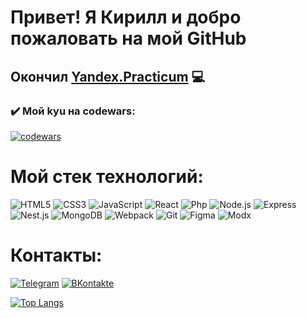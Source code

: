 # Привет! Я Кирилл и добро пожаловать на мой GitHub
## Окончил [Yandex.Practicum](https://practicum.yandex.ru/web/) :computer:

### :heavy_check_mark: Мой kyu на codewars:
[![codewars](https://www.codewars.com/users/KirillEvo/badges/large)](https://www.codewars.com/users/KirillEvo)

# Мой стек технологий:
![HTML5](https://img.shields.io/badge/-HTML5-090909?style=for-the-badge&logo=HTML5)
![CSS3](https://img.shields.io/badge/-CSS3-090909?style=for-the-badge&logo=CSS3)
![JavaScript](https://img.shields.io/badge/-JavaScript-090909?style=for-the-badge&logo=JavaScript)
![React](https://img.shields.io/badge/-React-090909?style=for-the-badge&logo=React)
![Php](https://img.shields.io/badge/-php-090909?style=for-the-badge&logo=php)
![Node.js](https://img.shields.io/badge/-Node.js-090909?style=for-the-badge&logo=Node.js)
![Express](https://img.shields.io/badge/-Express-090909?style=for-the-badge&logo=Express)
![Nest.js](https://img.shields.io/badge/-Node.js-090909?style=for-the-badge&logo=Nest.js)
![MongoDB](https://img.shields.io/badge/-MongoDB-090909?style=for-the-badge&logo=MongoDB)
![Webpack](https://img.shields.io/badge/-Webpack-090909?style=for-the-badge&logo=Webpack)
![Git](https://img.shields.io/badge/-Git-090909?style=for-the-badge&logo=Git)
![Figma](https://img.shields.io/badge/-Figma-090909?style=for-the-badge&logo=Figma)
![Modx](https://img.shields.io/badge/-Modx-090909?style=for-the-badge&logo=Modx)

# Контакты:
[![Telegram](https://img.shields.io/badge/-Telegram-090909?style=for-the-badge&logo=Telegram)](https://t.me/https://t.me/kdvoryaninov)
[![ВKontakte](https://img.shields.io/badge/-Вконтакте-090909?style=for-the-badge&logo=VK)](https://vk.com/sayonara_python)

[![Top Langs](https://github-readme-stats.vercel.app/api/top-langs/?username=KirillEvo&layout=compact)](https://github.com/anuraghazra/github-readme-stats)
